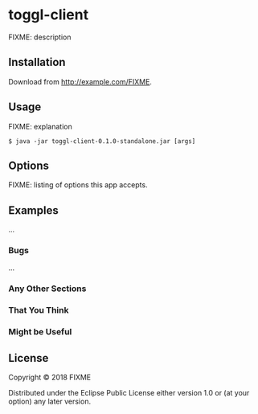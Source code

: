 # toggl-client

FIXME: description

## Installation

Download from http://example.com/FIXME.

## Usage

FIXME: explanation

    $ java -jar toggl-client-0.1.0-standalone.jar [args]

## Options

FIXME: listing of options this app accepts.

## Examples

...

### Bugs

...

### Any Other Sections
### That You Think
### Might be Useful

## License

Copyright © 2018 FIXME

Distributed under the Eclipse Public License either version 1.0 or (at
your option) any later version.
